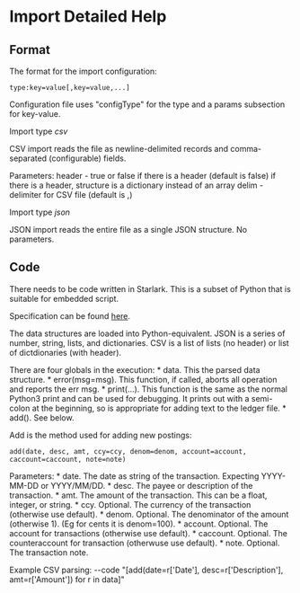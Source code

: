 Import Detailed Help
============================

Format
------

The format for the import configuration:

    type:key=value[,key=value,...]

Configuration file uses "configType" for the type and a
params subsection for key-value.

Import type *csv*

CSV import reads the file as newline-delimited records and
comma-separated (configurable) fields.

Parameters:
  header              - true or false if there is a header (default is false)
                        if there is a header, structure is a dictionary instead of an array
  delim               - delimiter for CSV file (default is ,)

Import type *json*

JSON import reads the entire file as a single JSON structure. No parameters.

Code
----

There needs to be code written in Starlark. This is a subset of Python that is suitable
for embedded script.

Specification can be found [here](https://github.com/google/starlark-go/blob/master/doc/spec.md).

The data structures are loaded into Python-equivalent. JSON is a series of number, string, lists,
and dictionaries. CSV is a list of lists (no header) or list of dictdionaries (with header).

There are four globals in the execution:
    * data. This the parsed data structure.
    * error(msg=msg). This function, if called, aborts all operation and reports the err msg.
    * print(...). This function is the same as the normal Python3 print and can be used for debugging.
      It prints out with a semi-colon at the beginning, so is appropriate for adding text to the
      ledger file.
    * add(). See below.

Add is the method used for adding new postings:

    add(date, desc, amt, ccy=ccy, denom=denom, account=account, caccount=caccount, note=note)

Parameters:
    * date. The date as string of the transaction. Expecting YYYY-MM-DD or YYYY/MM/DD.
    * desc. The payee or description of the transaction.
    * amt. The amount of the transaction. This can be a float, integer, or string.
    * ccy. Optional. The currency of the transaction (otherwise use default).
    * denom. Optional. The denominator of the amount (otherwise 1). (Eg for cents it is denom=100).
    * account. Optional. The account for transactions (otherwise use default).
    * caccount. Optional. The counteraccount for transaction (otherwuse use default).
    * note. Optional. The transaction note.

Example CSV parsing:
    --code "[add(date=r['Date'], desc=r['Description'], amt=r['Amount']) for r in data]"


